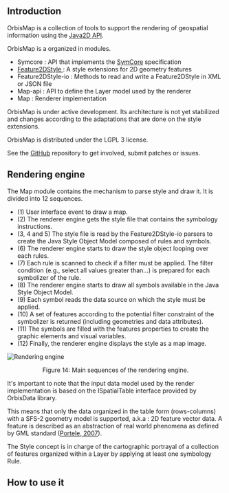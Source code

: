 ## Introduction



OrbisMap is a collection of tools to support the rendering of geospatial information using the [Java2D API](https://docs.oracle.com/javase/8/docs/technotes/guides/2d/spec/j2d-intro.html).

OrbisMap is a organized in modules.



- Symcore : API that implements the [SymCore](symcore.md) specification
- [Feature2DStyle ](./conceptual_model/feature2dstyle.md): A style extensions for 2D geometry features
- Feature2DStyle-io :  Methods to read and write a Feature2DStyle in XML or JSON file
- Map-api : API to define the Layer model used by the renderer
- Map : Renderer implementation



OrbisMap is under active development. Its architecture is not yet stabilized and changes according to the adaptations that are done on the style extensions.

OrbisMap is distributed under the LGPL 3 license.

See the [GitHub](https://github.com/orbisgis/orbismap)  repository to get involved, submit patches or issues.




## Rendering engine



The Map module contains the mechanism to parse style and draw it. It is divided into 12 sequences.

- (1) User interface event to draw a map.
- (2) The renderer engine gets the style file that contains the symbology instructions.
- (3, 4 and 5) The style file is read by the Feature2DStyle-io parsers to create the Java Style Object Model composed of rules and symbols.
- (6) The renderer engine starts to draw the style object looping over each rules.
- (7) Each rule is scanned to check if a filter must be applied. The filter  condition (e.g., select all values greater than…) is prepared for each  symbolizer of the rule. 
- (8) The renderer engine starts to draw all symbols available in the Java Style Object Model.
- (9) Each symbol reads the data source on which the style must be applied.
- (10) A set of features according to the potential filter constraint of the  symbolizer is returned (including geometries and data attributes).
- (11) The symbols are filled with the features properties to create the graphic elements and visual variables.
- (12) Finally, the renderer engine displays the style as a map image.



![Rendering engine](/home/ebocher/Autres/codes/orbisdoc/docs/cartography/images/se_rendering_engine.png)

<center>Figure 14: Main sequences of the rendering engine.</center>



It's important to note that the input data model used by the render implementation is based on the ISpatialTable interface provided by OrbisData library.

This means that only the data organized in the table form (rows-columns) with a SFS-2 geometry model is supported, a.k.a : 2D feature vector data.  A feature is described as an abstraction of real world  phenomena as defined by GML standard ([Portele, 2007](http://www.opengeospatial.org/standards/gml)).

The Style concept is in charge of the cartographic portrayal of a  collection of features organized within a Layer by applying at least one  symbology Rule.





## How to use it